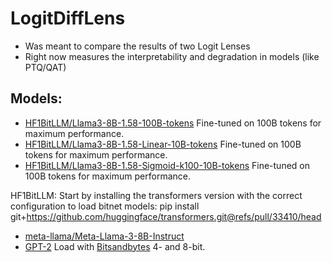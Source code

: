 # LogitDiffLens

- Was meant to compare the results of two Logit Lenses
- Right now measures the interpretability and degradation in models (like PTQ/QAT)

## Models:
- [HF1BitLLM/Llama3-8B-1.58-100B-tokens](https://huggingface.co/HF1BitLLM/Llama3-8B-1.58-100B-tokens)
Fine-tuned on 100B tokens for maximum performance.
- [HF1BitLLM/Llama3-8B-1.58-Linear-10B-tokens](https://huggingface.co/HF1BitLLM/Llama3-8B-1.58-Linear-10B-tokens)
Fine-tuned on 100B tokens for maximum performance.
- [HF1BitLLM/Llama3-8B-1.58-Sigmoid-k100-10B-tokens](https://huggingface.co/HF1BitLLM/Llama3-8B-1.58-Sigmoid-k100-10B-tokens)
Fine-tuned on 100B tokens for maximum performance.

HF1BitLLM: Start by installing the transformers version with the correct configuration to load bitnet models:
pip install git+https://github.com/huggingface/transformers.git@refs/pull/33410/head

- [meta-llama/Meta-Llama-3-8B-Instruct](https://huggingface.co/meta-llama/Meta-Llama-3-8B-Instruct)
- [GPT-2](https://huggingface.co/docs/transformers/en/model_doc/gpt2)
Load with [Bitsandbytes](https://huggingface.co/docs/transformers/en/quantization/bitsandbytes) 4- and 8-bit.
